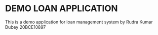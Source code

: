 # DEMO LOAN APPLICATION
This is a demo application for loan management system by Rudra Kumar Dubey 20BCE10897
 
 
